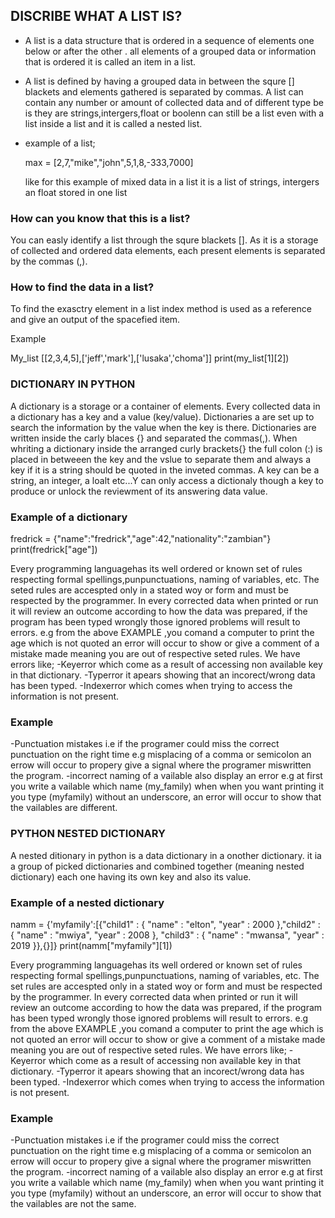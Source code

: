 ## DISCRIBE WHAT A LIST IS?

- A list is a data structure that is ordered in a sequence of elements one below or after the other . all elements of a grouped data or information that is ordered it is called an item in a list.

- A list is defined by having a grouped data in between the squre [] blackets and elements gathered is separated by commas. A list can contain any number or amount of collected data and of different type be is they are strings,intergers,float or boolenn can still be a list even with a list inside a list and it is called a nested list.

- example of a list;

  max = [2,7,"mike","john",5,1,8,-333,7000]  

  like for this example of mixed data in a list it is a list of strings, intergers an float stored in one list
                                                

### How can you know that this is a list?

You can easly identify a list through the squre blackets []. As it is a storage of collected and ordered data elements, each present elements is separated by the commas (,).


### How to find the data in a list?

To find the exasctry element in a list index method is used as a reference and give an output of the spacefied item. 

Example

My_list [[2,3,4,5],['jeff','mark'],['lusaka','choma']]
print(my_list[1][2])

### DICTIONARY IN PYTHON

A dictionary is a storage or a container of elements. Every collected data in a dictionary has a key and a value (key/value). Dictionaries a are set up to search the information by the value when the key is there.
Dictionaries are written inside the carly blaces {} and separated the commas(,). When whriting a dictionary inside the arranged curly brackets{} the full colon (:) is placed in betweeen the key and the vslue to separate them and always a key if it is a string should be quoted in the inveted commas. A key can be a string, an integer, a loalt etc...Y can only access a dictionaly though a key to produce or unlock the reviewment of its answering data value.

### Example of a dictionary

fredrick = {"name":"fredrick","age":42,"nationality":"zambian"}
print(fredrick["age"])


Every programming languagehas its well ordered or known set of rules respecting formal spellings,punpunctuations, naming of variables, etc. The seted rules are accespted only in a stated woy or form and must be respected by the programmer. In every corrected data when printed or run it will review an outcome according to how the data was prepared, if the program has been typed wrongly those ignored problems will result to errors. e.g from the above EXAMPLE ,you comand a computer to print the age which is not quoted an error will occur to show or give a comment of a mistake made meaning you are out of respective seted rules. We have errors like;
 -Keyerror which come as a result of accessing non available key in that dictionary.
 -Typerror it apears showing that an incorect/wrong data has been typed.
 -Indexerror which comes when trying to access the information is not present.

### Example

-Punctuation mistakes i.e if the programer could miss the correct punctuation on the right time e.g misplacing of a comma or semicolon an errow will occur to propery give a signal where the programer miswritten the program.
-incorrect naming of a vailable also display an error e.g at first you write a vailable which name (my_family) when when you want printing it you type (myfamily) without an underscore, an error will occur to show that the vailables are different.

 ### PYTHON NESTED DICTIONARY

 A nested ditionary in python is a data dictionary in a onother dictionary. it ia a group of picked dictionaries and combined together (meaning nested dictionary) each one having its own key and also its 
 value.

 ### Example of a nested dictionary

 namm = {'myfamily':[{"child1" : {
     "name" : "elton",
     "year" : 2000
     },"child2" : {
    "name" : "mwiya",
    "year" : 2008
     },
"child3" : {
    "name" : "mwansa",
    "year" : 2019
    }},{}]}
print(namm["myfamily"][1])

Every programming languagehas its well ordered or known set of rules respecting formal spellings,punpunctuations, naming of variables, etc. The set rules are accespted only in a stated woy or form and must be respected by the programmer. In every corrected data when printed or run it will review an outcome according to how the data was prepared, if the program has been typed wrongly those ignored problems will result to errors. e.g from the above EXAMPLE ,you comand a computer to print the age which is not quoted an error will occur to show or give a comment of a mistake made meaning you are out of respective seted rules. We have errors like;
 -Keyerror which come as a result of accessing non available key in that dictionary.
 -Typerror it apears showing that an incorect/wrong data has been typed.
 -Indexerror which comes when trying to access the information is not present.

 ### Example

-Punctuation mistakes i.e if the programer could miss the correct punctuation on the right time e.g misplacing of a comma or semicolon an errow will occur to propery give a signal where the programer miswritten the program.
-incorrect naming of a vailable also display an error e.g at first you write a vailable which name (my_family) when when you want printing it you type (myfamily) without an underscore, an error will occur to show that the vailables are not the same.